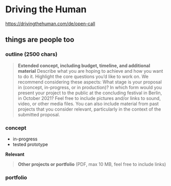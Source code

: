 # Driving the Human
https://drivingthehuman.com/de/open-call

## things are people too
### outline (2500 chars)

> **Extended concept, including budget, timeline, and additional material**
> Describe what you are hoping to achieve and how you want to do it. Highlight the core questions you’d like to work on. We recommend considering these aspects: What stage is your proposal in (concept, in-progress, or in production)? In which form would you present your project to the public at the concluding festival in Berlin, in October 2021? Feel free to include pictures and/or links to sound, video, or other media files. You can also include material from past projects that you consider relevant, particularly in the context of the submitted proposal.

### concept

- in-progress
- tested prototype

**Relevant**


> **Other projects or portfolio**
> (PDF, max 10 MB, feel free to include links)

### portfolio

